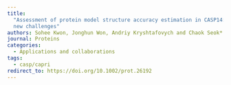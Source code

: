 ```yaml
---
title:
  "Assessment of protein model structure accuracy estimation in CASP14: Old and
  new challenges"
authors: Sohee Kwon, Jonghun Won, Andriy Kryshtafovych and Chaok Seok*
journal: Proteins
categories:
  - Applications and collaborations
tags:
  - casp/capri
redirect_to: https://doi.org/10.1002/prot.26192
---
```

